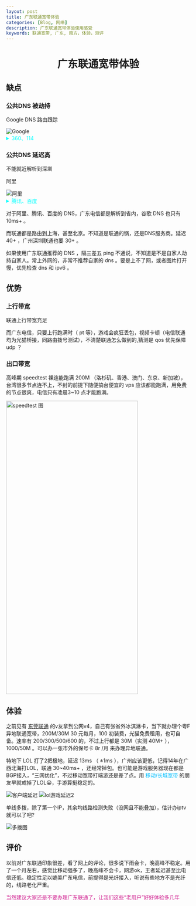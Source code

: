 ```yaml
---
layout: post
title: 广东联通宽带体验
categories: [Blog, 网络]
description: 广东联通宽带体验使用感受
keywords: 联通宽带, 广东, 南方，体验，测评
---
```


<h1 align = "center">广东联通宽带体验</h1>


## 缺点


### 公共DNS 被劫持

Google DNS 路由跟踪

<img src="https://i.imgur.com/hkxeZo3.png" alt="Google" />
    
<details><summary style="color: #00FFFF">360、114</summary>

谷歌、360、114 DNS 被劫持

360

<img src="https://i.imgur.com/Th0mLyn.png" alt="360" />
    
114

<img src="https://i.imgur.com/6TIxw8p.png" alt="114" />
    
</details>

### 公共DNS 延迟高

不能就近解析到深圳
    
阿里

<img src="https://i.imgur.com/c0QNngA.png" alt="阿里" />
    
<details><summary style="color: #00FFFF">腾讯、百度</summary><p>

腾讯

<img src="https://i.imgur.com/WZ1PQyx.png" alt="腾讯" />
    
百度

<img src="https://i.imgur.com/diwXKzL.png" alt="百度" />
</p></details>

对于阿里、腾讯、百度的 DNS，广东电信都是解析到省内，谷歌 DNS 也只有 10ms+ 。

而联通都是路由到上海，甚至北京。不知道是联通的锅，还是DNS服务商。延迟 40+ ，广州深圳联通也要 30+ 。
    
如果使用广东联通推荐的 DNS ，隔三差五 ping 不通说，不知道是不是自家人劫持自家人。常上外网的，非常不推荐自家的 dns 。要是上不了网，或者图片打开慢，优先检查 dns 和 ipv6 。
    

## 优势

### 上行带宽

联通上行带宽充足

而广东电信，只要上行跑满时（ pt 等），游戏会疯狂丢包，视频卡顿（电信联通均为光猫桥接，同路由拨号测试），不清楚联通怎么做到的,猜测是 qos 优先保障 udp ？


### 出口带宽
    
高峰期 speedtest 裸连能跑满 200M （洛杉矶、香港、澳门、东京、新加坡），台湾很多节点连不上，不封的前提下随便搞台便宜的 vps 应该都能跑满，用免费的节点很爽，电信只有凌晨3~10 点才能跑满。

 <img src="https://i.imgur.com/Yv88k0Y.jpg" height="800" width="360" alt="speedtest 图" align="middle" />



## 体验

之前见有 [东莞联通](https://www.v2ex.com/t/901223) 的v友拿到公网v4，自己有张省外冰淇淋卡，当下就办理个粤F异地联通宽带，200M/30M 30 元每月，100 初装费，光猫免费租用，也可自备。速率有 200/300/500/600 的，不过上行都是 30M（实测 40M+ ），1000/50M 。可以办一张市外的保号卡 8r /月 来办理异地联通。

特地下 LOL 打了2把极地，延迟 13ms （ ±1ms ），广州应该更低，记得14年在广西北海打LOL，联通 30~40ms+ ，还经常掉包。也可能是游戏服务器现在都是BGP接入，“三网优化”，不过移动宽带打端游还是差了点。用 <font color=DeepSkyBlue>移动/长城宽带</font> 的朋友早就戒掉了LOL😀，手游算挺稳定的。

<img src="https://i.imgur.com/fNpO7ur.png" alt="客户端延迟" />

<img src="https://i.imgur.com/QayLS7Q.png" alt="lol游戏延迟2" />

单线多拨，除了第一个IP，其余均线路检测失败（没网且不能叠加），估计办iptv就可以了吧?

<img src="https://i.imgur.com/CcsgKZM.png" alt="多拨图"/>


## 评价

以前对广东联通印象很差，看了网上的评论，很多说下雨会卡，晚高峰不稳定。用了一个月左右，感觉比移动强多了，晚高峰不会卡，网游ok，王者延迟甚至比电信还低。稳定性足以媲美广东电信，前提得是光纤接入，听说有些地方不是光纤的，线路老化严重。

<font color=VioletRed>当然建议大家还是不要办理广东联通了，让我们这些“老用户”好好体验多几年</font>

